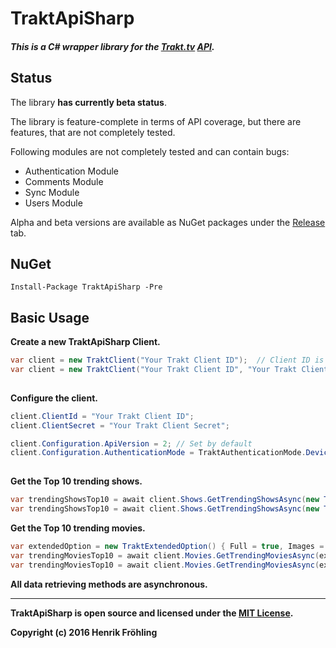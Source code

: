TraktApiSharp
===
##### This is a C# wrapper library for the [Trakt.tv](https://trakt.tv/) [API](http://docs.trakt.apiary.io/#).

## Status

The library **has currently beta status**.

The library is feature-complete in terms of API coverage, but there are features, that are not completely tested.

Following modules are not completely tested and can contain bugs:
- Authentication Module
- Comments Module
- Sync Module
- Users Module

Alpha and beta versions are available as NuGet packages under the [Release](https://github.com/henrikfroehling/TraktApiSharp/releases) tab.


## NuGet
```
Install-Package TraktApiSharp -Pre
```


## Basic Usage

**Create a new TraktApiSharp Client.**
```csharp
var client = new TraktClient("Your Trakt Client ID");  // Client ID is sufficient for usage without OAuth
var client = new TraktClient("Your Trakt Client ID", "Your Trakt Client Secret");  // Both parameters are required,
                                                                                   // if you want to use OAuth required features
```

**Configure the client.**
```csharp
client.ClientId = "Your Trakt Client ID";
client.ClientSecret = "Your Trakt Client Secret";

client.Configuration.ApiVersion = 2; // Set by default
client.Configuration.AuthenticationMode = TraktAuthenticationMode.Device; // OAuth- or Device-Authentication
                                                                          // Default is Device-Authentication
```

**Get the Top 10 trending shows.**
```csharp
var trendingShowsTop10 = await client.Shows.GetTrendingShowsAsync(new TraktExtendedOption().SetFull().SetImages(), null, 10);
var trendingShowsTop10 = await client.Shows.GetTrendingShowsAsync(new TraktExtendedOption() { Full = true, Images = true }, 1, 10);
```

**Get the Top 10 trending movies.**
```csharp
var extendedOption = new TraktExtendedOption() { Full = true, Images = true };
var trendingMoviesTop10 = await client.Movies.GetTrendingMoviesAsync(extendedOption, null, 10);
var trendingMoviesTop10 = await client.Movies.GetTrendingMoviesAsync(extendedOption, 1, 10);
```

**All data retrieving methods are asynchronous.**

---
**TraktApiSharp is open source and licensed under the [MIT License](https://opensource.org/licenses/MIT).**

**Copyright (c) 2016 Henrik Fröhling**
